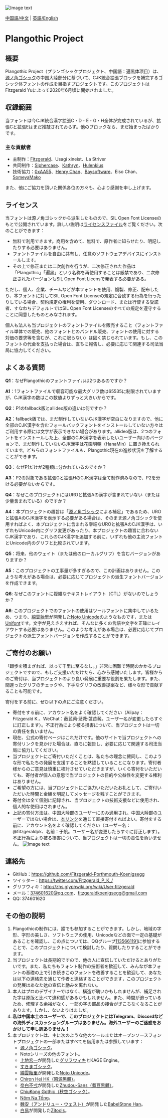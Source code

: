 ![Image text](https://github.com/Fitzgerald-Porthmouth-Koenigsegg/Plangothic/blob/main/pic/31.png)

[中国語/中文](README.md) | [英語/English](README.en.md)

# Plangothic Project

## 概要
Plangothic Project（プランゴシックプロジェクト、中国語：遍黑体项目）は、[源ノ角ゴシック](https://github.com/adobe-fonts/source-han-sans)の中国大陸部分に基づいて、CJK統合拡張ブロックを補完するゴシック体フォントの作成を目指すプロジェクトです。このプロジェクトはFitzgerald Yuによって2020年6月頃に開始されました。

## 収録範囲

当フォントは今CJK統合漢字拡張C・D・E・G・H全体が完成されているが、拡張Cと拡張Eはまだ推敲されておらず。他のブロックなら、まだ始まったばかりです。

### 主な貢献者
- 主制作：[Fitzgerald](https://github.com/Fitzgerald-Porthmouth-Koenigsegg)、Usagi xineist、La Striver
- 共同制作：[Siphercase](https://github.com/Siphercase)、[Kathryn](https://github.com/KathrynCG)、[Hulenkius](https://github.com/Hulenkius)
- 技術協力：[0xAA55](https://github.com/0xAA55)、[Henry Chan](https://github.com/hfhchan)、[Baysoftware](https://github.com/yi-bai)、Eiso Chan、[SomeyaMako](https://github.com/SomeyaMako)

また、他にご協力を頂いた関係各位の方々も、心より感謝を申し上げます。

## ライセンス
当フォントは源ノ角ゴシックから派生したものので、SIL Open Font Licenseのもとで公開されています。詳しい説明は[ライセンスファイル](LICENSE.txt)をご覧ください。次のことができます：

- 無料で利用できます。商用を含めて、無料で、原作者に知らせたり、明記したりする必要はありません。
- フォントファイルを自由に共有し、任意のソフトウェアデバイスにインストールします。
- その上で修正または二次創作を行うが、二次修正された作品は「Plangothic」「遍黑」という名称を再使用することは厳禁であり、二次修正されたバージョンもSIL Open Font Licensで発表する必要がある。

ただし、個人、企業、チームなどが本フォントを使用、複製、修正、配布したり、本フォントに対してSIL Open Font Licenseの規定に合致する行為を行ったりしている場合、契約規定の権利を使用、ダウンロード、または行使する受諾者、すなわちデフォルトではSIL Open Font Licenseのすべての規定を遵守することに同意したものとみなされます。

個人も法人も当プロジェクトのフォントファイルを販売すること（フォントファイル単体での販売、他のフォントとのバンドル販売、フォントの使用に対する対価の要求等を含むが、これに限らない）は固く禁じられています。もし、このフォントの代金を支払った場合は、直ちに報告し、必要に応じて関連する司法当局に協力してください。

## よくある質問
**Q1**：なぜPlangothicのフォントファイルは2つあるのですか？

**A1**：1フォントファイルで収容可能な最大グリフ数は65535に制限されていますが、CJK漢字の数はこの数値よりずっと大きいからです。

**Q2**：P1のfallback版とallideo版の違いは何ですか？

**A2**：fallback版では、まだ制作していないCJK漢字が空白になりますので、他に全部のCJK漢字を含むフォールバックフォントをインストールしていない方々はご利用する際には文字が表示できない場合があります。allideo版は、2つのフォントをインストールした上、全部のCJK漢字を表示したいユーザー向けのバージョンで、まだ制作していないCJK漢字は花園明朝（HanaMin）に置き換えられています。どちらのフォントファイルも、Plangothic現在の進捗状況を了解することができます。

**Q3**：なぜP1だけが2種類に分かれているのですか？

**A3**：P2の対象である拡張Gと拡張HのCJK漢字は全て制作済みなので、P2を分ける必要がないからです。

**Q4**：なぜこのプロジェクトにはUROと拡張Aの漢字が含まれていない（または少量含まれている）のですか？

**A4**：本プロジェクトの趣旨は「[源ノ角ゴシック](https://github.com/adobe-fonts/source-han-sans)による補足」であるため、UROと拡張AのCJK漢字を表示する必要がある場合は、そのまま源ノ角ゴシックを使用すればよく、本プロジェクトに含まれる零細なUROと拡張AのCJK漢字は、いずれもUnicode内にグリフ変更があったり、本プロジェクトの趣旨に合わないCJK漢字であり、これらのCJK漢字を追加する前に、いずれも他の主流フォントとUnicode内のグリフと比較されています。

**Q5**：将来、他のウェイト（または他のローカルグリフ）を含むバージョンがありますか？

**A5**：このプロジェクトの工事量が多すぎるので、この計画はありません。このような考えがある場合は、必要に応じてプロジェクトの派生フォントバージョンを作成できます。

**Q6**: なぜこのフォントに複雑なテキストレイアウト（CTL）がないのでしょうか？

**A6**: このプロジェクトでのフォントの使用はツールフォントに集中しているため、つまり、[綿雲飴里](https://github.com/MY1L)が開発した[Noto Unicode](https://github.com/MY1L/Unicode/tree/main/NotoUnicode)のようなものです，または[Unifont](https://unifoundry.com/unifont)です。文字が見えさえすれば、そんなに多くの言語や文字を正確にレイアウトする必要はありません。このような考えがある場合は、必要に応じてプロジェクトの派生フォントバージョンを作成することができます。

## ご寄付のお願い
「蹞歩を積まざれば、以って千里に至るなし。」非常に困難で時間のかかるプロジェクトですので、もしご支援いただけたら、心から感謝いたします。皆様からのご寄付は、当プロジェクトのより良い発展に重要な役割を果たします。また、間違ったグリフのチェックや、下手なグリフの改善提案など、様々な形で貢献することも可能です。

寄付をする前に、ぜひ以下の点にご注意ください。

- 寄付をする前に、アカウント名をよく確認してください（Alipay：Fitzgerald K.、WeChat：蔽芪茢·茇䓮·蓲䒤菥。ユーザー名が変更したらすぐに訂正します）。不正行為により被る損害について、当プロジェクトは一切の責任を負いません。
- 現在、公式の寄付ページはこれだけです。他のサイトで当プロジェクトへの寄付リンクを見かけた場合は、直ちに報告し、必要に応じて関連する司法当局に協力してください。
- 当プロジェクトにご寄付いただくことは、私たちの理念に賛同し、このような形で私たちの発展を支援することを黙認していることになります。寄付者様からのご意見は慎重に検討させていただきますが、いくら寄付をいただいても、寄付者が個人の意思で当プロジェクトの目的や公益性を変更する権利はありません。
- ご希望の方には、当プロジェクトにご協力いただいたお礼として、ご寄付いただいた時間と金額を明記してメッセージを残すことができます。
- 寄付金は全て個別に記録され、当プロジェクトの技術支援などに使用され、個人的な使用はされません。
- 上記の寄付方法は、中国大陸部のユーザーにのみ適用され、中国大陸部のユーザーではない場合は、[本リンク](https://paypal.me/fitzgeraldpk?country.x=C2&locale.x=zh_XC)を通じて直接寄付すればよい。寄付をする前に、アカウント名をよく確認してください（ユーザー名：@fitzgeraldpk、名前：于航。ユーザー名が変更したらすぐに訂正します）。不正行為により被る損害について、当プロジェクトは一切の責任を負いません。
![Image text](https://github.com/Fitzgerald-Porthmouth-Koenigsegg/Plangothic/blob/main/pic/1650383987393.jpg)

## 連絡先
- GitHub：https://github.com/Fitzgerald-Porthmouth-Koenigsegg
- ツイッター：https://twitter.com/Fitzgerald_P_K_/
- グリフウィキ：http://zhs.glyphwiki.org/wiki/User:fitzgerald
- メール：374601620@qq.com、fitzgeraldkoenigsegg@gmail.com
- QQ: 374601620

## その他の説明
1. Plangothicの制作には、誰でも参加することができます。しかし、地域の字形、字形の美しさ、ソフトウェアの使用、Unicodeなどの面で一定の基礎があることを確認し、この点については、QQグループ[1135661191](https://jq.qq.com/?_wv=1027&k=xRTzFAfD)に参加することで、このプロジェクトについて検討したり、質問したりすることができます。
2. 当プロジェクトは長期的ですので、他の人に宣伝していただけるとありがたいです。また、私たちもフォント制作の技術者を歓迎して、みんなが本フォントの基礎の上で引き続きこのフォントを改善することを歓迎して、あなたは以下の連絡先を通じて作者と連絡することができます，このプロジェクトの発展はあなた达の宣伝と励みを离れない。
3. 本人はプロのデザイナーではなく、構造が醜いかもしれませんが、補足された字は原版と比べて違和感があるかもしれません。また、時間が迫っているため、修理する余裕がなく、一部の字の部品の接合がぎこちなくなることがあります。しかし、ないよりはましだ。
4. **私は中国本土のユーザーで、このプロジェクトにはTelegram、Discordなどの海外ディスカッショングループはありません。海外ユーザーのご迷惑をおかけして申し訳ありません！**
5. 本プロジェクトは、主に次のような他のツールまたはオープンソースフォントプロジェクトの一部またはすべてを借用または参照しています：
    - [源ノ角ゴシック](https://github.com/adobe-fonts/source-han-sans)。
    - Notoシリーズの他のフォント。
    - [上地宏一](https://twitter.com/kamichikoichi)が開発した[グリフウィキ](https://glyphwiki.org/wiki/GlyphWiki:%e3%83%a1%e3%82%a4%e3%83%b3%e3%83%9a%e3%83%bc%e3%82%b8)とKAGE Engine。
    - [すきまゴシック](https://oppekebekkanko.booth.pm/items/2117070)。
    - [綿雲飴里](https://github.com/MY1L)が開発した[Noto Unicode](https://github.com/MY1L/Unicode/tree/main/NotoUnicode)。
    - [Chiron Hei HK（昭源黑體）](https://github.com/chiron-fonts/chiron-hei-hk)。
    - [奈白不弍](https://github.com/Buernia)が開発した[Zhudou-Sans（煮豆黑體）](https://github.com/Buernia/Zhudou-Sans)。
    - [ChiuKong Gothic（秋空ゴシック）](https://github.com/ChiuMing-Neko/ChiuKongGothic)。
    - [Nôm Na Tống](https://github.com/nomfoundation/font)。
    - [魏安（アンドリュー・ウェスト）](https://twitter.com/BabelStone)が開発した[BabelStone Han](https://www.babelstone.co.uk/Fonts/index.html)。
    - [白易](https://github.com/yi-bai)が開発した[Zitools](https://zi.tools)。

